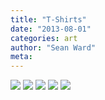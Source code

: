 ```yaml
---
title: "T-Shirts"
date: "2013-08-01"
categories: art
author: "Sean Ward"
meta:
---
```


![](/images/13-tshirts-1.jpg)
![](/images/13-tshirts-2.jpg)
![](/images/13-tshirts-3.jpg)
![](/images/13-tshirts-4.jpg)
![](/images/13-tshirts-5.jpg)